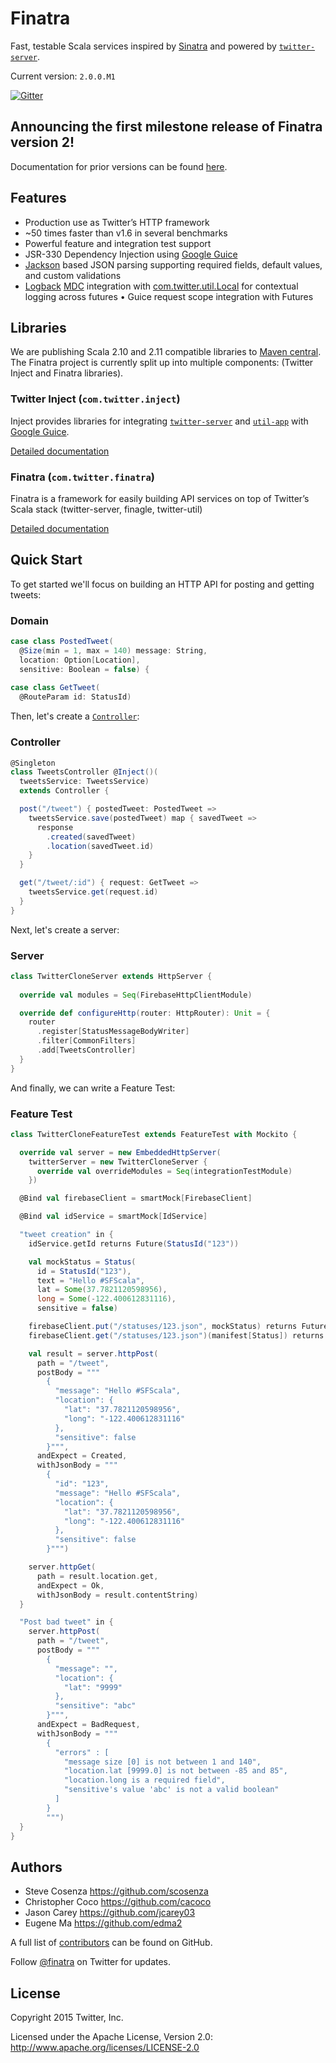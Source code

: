 Finatra
==========================================================
Fast, testable Scala services inspired by [Sinatra](http://www.sinatrarb.com/) and powered by [`twitter-server`][twitter-server].

Current version: `2.0.0.M1`

[![Gitter](https://badges.gitter.im/Join%20Chat.svg)](https://gitter.im/twitter/finatra)

Announcing the first milestone release of Finatra version 2!
-----------------------------------------------------------

Documentation for prior versions can be found [here](https://github.com/twitter/finatra/tree/5d1d1cbb7640d8c4b1d11a85b53570d11a323e55).

Features
-----------------------------------------------------------
* Production use as Twitter’s HTTP framework
* ~50 times faster than v1.6 in several benchmarks
* Powerful feature and integration test support
* JSR-330 Dependency Injection using [Google Guice][guice]
* [Jackson][jackson] based JSON parsing supporting required fields, default values, and custom validations
* [Logback][logback] [MDC][mdc] integration with [com.twitter.util.Local][local] for contextual logging across futures
• Guice request scope integration with Futures

Libraries
-----------------------------------------------------------

We are publishing Scala 2.10 and 2.11 compatible libraries to [Maven central][maven-central].
The Finatra project is currently split up into multiple components: (Twitter Inject and Finatra libraries).

### Twitter Inject (`com.twitter.inject`)
Inject provides libraries for integrating [`twitter-server`][twitter-server] and [`util-app`][util-app] with [Google Guice][guice].

[Detailed documentation](inject/README.md)

### Finatra (`com.twitter.finatra`)  
Finatra is a framework for easily building API services on top of Twitter’s Scala stack (twitter-server, finagle, twitter-util)

[Detailed documentation](http/README.md)

<a name="quick-start">Quick Start</a>
-----------------------------------------------------------
To get started we'll focus on building an HTTP API for posting and getting tweets:

### Domain

```scala
case class PostedTweet(
  @Size(min = 1, max = 140) message: String,
  location: Option[Location],
  sensitive: Boolean = false) {
  
case class GetTweet(
  @RouteParam id: StatusId)
```

Then, let's create a [`Controller`][Controller]:

### Controller

```scala
@Singleton
class TweetsController @Inject()(
  tweetsService: TweetsService)
  extends Controller {

  post("/tweet") { postedTweet: PostedTweet =>
    tweetsService.save(postedTweet) map { savedTweet =>
      response
        .created(savedTweet)
        .location(savedTweet.id)
    }
  }

  get("/tweet/:id") { request: GetTweet =>
    tweetsService.get(request.id)
  }
}
```

Next, let's create a server:

### Server

```scala
class TwitterCloneServer extends HttpServer {
  
  override val modules = Seq(FirebaseHttpClientModule)

  override def configureHttp(router: HttpRouter): Unit = {
    router
      .register[StatusMessageBodyWriter]
      .filter[CommonFilters]
      .add[TweetsController]
  }
}
```

And finally, we can write a Feature Test:

### Feature Test

```scala
class TwitterCloneFeatureTest extends FeatureTest with Mockito {

  override val server = new EmbeddedHttpServer(
    twitterServer = new TwitterCloneServer {
      override val overrideModules = Seq(integrationTestModule)
    })

  @Bind val firebaseClient = smartMock[FirebaseClient]

  @Bind val idService = smartMock[IdService]

  "tweet creation" in {
    idService.getId returns Future(StatusId("123"))

    val mockStatus = Status(
      id = StatusId("123"),
      text = "Hello #SFScala",
      lat = Some(37.7821120598956),
      long = Some(-122.400612831116),
      sensitive = false)

    firebaseClient.put("/statuses/123.json", mockStatus) returns Future.Unit
    firebaseClient.get("/statuses/123.json")(manifest[Status]) returns Future(Option(mockStatus))

    val result = server.httpPost(
      path = "/tweet",
      postBody = """
        {
          "message": "Hello #SFScala",
          "location": {
            "lat": "37.7821120598956",
            "long": "-122.400612831116"
          },
          "sensitive": false
        }""",
      andExpect = Created,
      withJsonBody = """
        {
          "id": "123",
          "message": "Hello #SFScala",
          "location": {
            "lat": "37.7821120598956",
            "long": "-122.400612831116"
          },
          "sensitive": false
        }""")

    server.httpGet(
      path = result.location.get,
      andExpect = Ok,
      withJsonBody = result.contentString)
  }

  "Post bad tweet" in {
    server.httpPost(
      path = "/tweet",
      postBody = """
        {
          "message": "",
          "location": {
            "lat": "9999"
          },
          "sensitive": "abc"
        }""",
      andExpect = BadRequest,
      withJsonBody = """
        {
          "errors" : [
            "message size [0] is not between 1 and 140",
            "location.lat [9999.0] is not between -85 and 85",
            "location.long is a required field",
            "sensitive's value 'abc' is not a valid boolean"
          ]
        }
        """)
  }
}
```

Authors
-----------------------------------------------------------
* Steve Cosenza <https://github.com/scosenza>
* Christopher Coco <https://github.com/cacoco>
* Jason Carey <https://github.com/jcarey03>
* Eugene Ma <https://github.com/edma2>

A full list of [contributors](https://github.com/twitter/finatra/graphs/contributors?type=a) can be found on GitHub.

Follow [@finatra](http://twitter.com/finatra) on Twitter for updates.


License
-----------------------------------------------------------
Copyright 2015 Twitter, Inc.

Licensed under the Apache License, Version 2.0: http://www.apache.org/licenses/LICENSE-2.0

[twitter-server]: https://github.com/twitter/twitter-server
[finagle]: https://github.com/twitter/finagle
[util-app]: https://github.com/twitter/util/tree/master/util-app
[util-core]: https://github.com/twitter/util/blob/master/util-core/src/main/scala/com/twitter/util/Local.scala#L90
[guice]: https://github.com/google/guice
[jackson]: https://github.com/FasterXML/jackson
[logback]: http://logback.qos.ch/
[slf4j]: http://www.slf4j.org/manual.html
[grizzled-slf4j]: http://software.clapper.org/grizzled-slf4j/
[local]: https://github.com/twitter/util/blob/master/util-core/src/main/scala/com/twitter/util/Local.scala
[mdc]: http://logback.qos.ch/manual/mdc.html
[Controller]: http/src/main/scala/com/twitter/finatra/http/Controller.scala
[HttpServer]: http/src/main/scala/com/twitter/finatra/http/HttpServer.scala
[twitter-clone-example]: examples/finatra-twitter-clone/
[maven-central]: http://search.maven.org/#search%7Cga%7C1%7Cg%3A%22com.twitter.finatra%22
